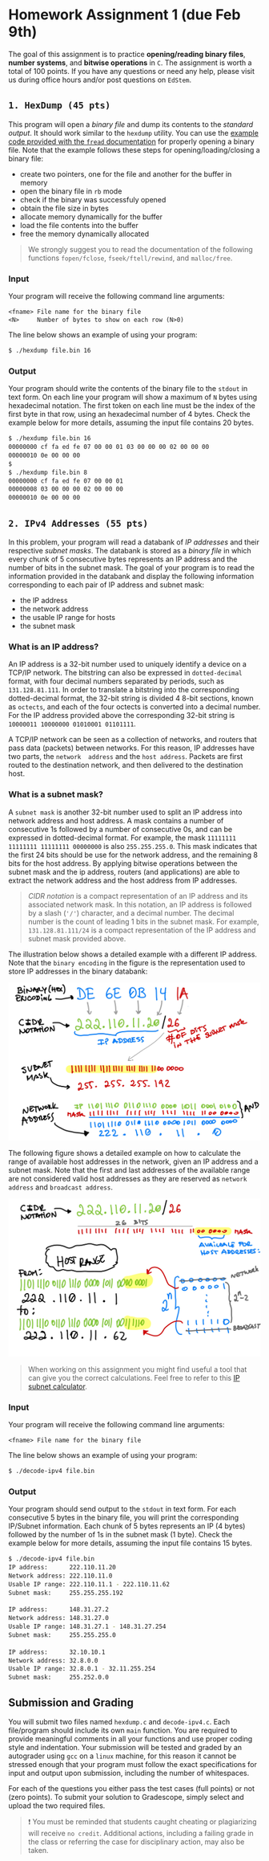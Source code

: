 # Homework Assignment 1 (due Feb 9th)

The goal of this assignment is to practice **opening/reading binary files**, **number systems**, and **bitwise operations** in `C`.  The assignment is worth a total of 100 points.  If you have any questions or need any help, please visit us during office hours and/or post questions on `EdStem`.

## `1. HexDump (45 pts)`
This program will open a *binary file* and dump its contents to the *standard output*.  It should work similar to the `hexdump` utility.  You can use the [example code provided with the `fread` documentation](http://www.cplusplus.com/reference/cstdio/fread/) for properly opening a binary file.  Note that the example follows these steps for opening/loading/closing a binary file:

- create two pointers, one for the file and another for the buffer in memory
- open the binary file in `rb` mode
- check if the binary was successfuly opened
- obtain the file size in bytes
- allocate memory dynamically for the buffer
- load the file contents into the buffer
- free the memory dynamically allocated   

> We strongly suggest you to read the documentation of the following functions `fopen/fclose`, `fseek/ftell/rewind`, and `malloc/free`.

### Input
Your program will receive the following command line arguments:
```text
<fname> File name for the binary file
<N>     Number of bytes to show on each row (N>0)
```

The line below shows an example of using your program:
```bash
$ ./hexdump file.bin 16
```

### Output
Your program should write the contents of the binary file to the `stdout` in text form.  On each line your program will show a maximum of `N` bytes using hexadecimal notation.  The first token on each line must be the index of the first byte in that row, using an hexadecimal number of 4 bytes.  Check the example below for more details, assuming the input file contains 20 bytes.

```bash
$ ./hexdump file.bin 16
00000000 cf fa ed fe 07 00 00 01 03 00 00 00 02 00 00 00
00000010 0e 00 00 00
$
$ ./hexdump file.bin 8
00000000 cf fa ed fe 07 00 00 01 
00000008 03 00 00 00 02 00 00 00
00000010 0e 00 00 00
```

## `2. IPv4 Addresses (55 pts)`
In this problem, your program will read a databank of *IP addresses* and their respective *subnet masks*.  The databank is stored as a *binary file* in which every chunk of 5 consecutive bytes represents an IP address and the number of bits in the subnet mask.  The goal of your program is to read the information provided in the databank and display the following information corresponding to each pair of IP address and subnet mask:

- the IP address
- the network address
- the usable IP range for hosts
- the subnet mask

### What is an IP address?
An IP address is a 32-bit number used to uniquely identify a device on a TCP/IP network.   The bitstring can also be expressed in `dotted-decimal` format, with four decimal numbers separated by periods, such as `131.128.81.111`.  In order to translate a bitstring into the corresponding dotted-decimal format, the 32-bit string is divided 4 8-bit sections, known as `octects`, and each of the four octects is converted into a decimal number.  For the IP address provided above the corresponding 32-bit string is `10000011 10000000 01010001 01101111`.

A TCP/IP network can be seen as a collection of networks, and routers that pass data (packets) between networks.  For this reason, IP addresses have two parts, the `network  address` and the `host address`.  Packets are first routed to the destination network, and then delivered to the destination host.

### What is a subnet mask?
A `subnet mask` is another 32-bit number used to split an IP address into network address and host address.  A mask contains a number of consecutive 1s followed by a number of consecutive 0s, and can be expressed in dotted-decimal format.  For example, the mask `11111111 11111111 11111111 00000000` is also `255.255.255.0`.  This mask indicates that the first 24 bits should be use for the network address, and the remaining 8 bits for the host address.  By applying bitwise operations between the subnet mask and the ip address, routers (and applications) are able to extract the network address and the host address from IP addresses.

> *CIDR notation* is a compact representation of an IP address and its associated network mask.  In this notation, an IP address is followed by a slash (`'/'`) character, and a decimal number.  The decimal number is the count of leading 1 bits in the subnet mask.  For example, `131.128.81.111/24` is a compact representation of the IP address and subnet mask provided above.

The illustration below shows a detailed example with a different IP address.  Note that the `binary encoding` in the figure is the representation used to store IP addresses in the binary databank:

![IPv4 addresses and subnet masks](ipv4-encoding.jpg)

The following figure shows a detailed example on how to calculate the range of available host addresses in the network, given an IP address and a subnet mask.  Note that the first and last addresses of the available range are not considered valid host addresses as they are reserved as `network address` and `broadcast address`. 

![Available host range](host-range.jpg)

> When working on this assignment you might find useful a tool that can give you the correct calculations.  Feel free to refer to this [IP subnet calculator](https://www.calculator.net/ip-subnet-calculator.html).

### Input
Your program will receive the following command line arguments:
```text
<fname> File name for the binary file
```

The line below shows an example of using your program:
```bash
$ ./decode-ipv4 file.bin
```

### Output
Your program should send output to the `stdout` in text form.  For each consecutive 5 bytes in the binary file, you will print the corresponding IP/Subnet information.  Each chunk of 5 bytes represents an IP (4 bytes) followed by the number of 1s in the subnet mask (1 byte).  Check the example below for more details, assuming the input file contains 15 bytes.

```bash
$ ./decode-ipv4 file.bin
IP address:      222.110.11.20
Network address: 222.110.11.0
Usable IP range: 222.110.11.1 - 222.110.11.62
Subnet mask:     255.255.255.192

IP address:      148.31.27.2
Network address: 148.31.27.0
Usable IP range: 148.31.27.1 - 148.31.27.254
Subnet mask:     255.255.255.0

IP address:      32.10.10.1
Network address: 32.8.0.0
Usable IP range: 32.8.0.1 - 32.11.255.254
Subnet mask:     255.252.0.0
```

## Submission and Grading
You will submit two files named `hexdump.c` and `decode-ipv4.c`.  Each file/program should include its own `main` function.  You are required to provide meaningful comments in all your functions and use proper coding style and indentation.  Your submission will be tested and graded by an autograder using `gcc` on a `linux` machine, for this reason it cannot be stressed enough that your program must follow the exact specifications for input and output upon submission, including the number of whitespaces.

For each of the questions you either pass the test cases (full points) or not (zero points).  To submit your solution to Gradescope, simply select and upload the two required files.

> :heavy_exclamation_mark: You must be reminded that students caught cheating or plagiarizing will receive `no credit`. Additional actions, including a failing grade in the class or referring the case for disciplinary action, may also be taken.
